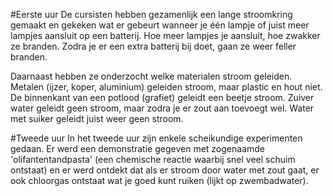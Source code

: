 #Eerste uur
De cursisten hebben gezamenlijk een lange stroomkring gemaakt en gekeken wat er gebeurt wanneer je één lampje of juist meer lampjes aansluit op een batterij. Hoe meer lampjes je aansluit, hoe zwakker ze branden. Zodra je er een extra batterij bij doet, gaan ze weer feller branden.

Daarnaast hebben ze onderzocht welke materialen stroom geleiden. Metalen (ijzer, koper, aluminium) geleiden stroom, maar plastic en hout niet. De binnenkant van een potlood (grafiet) geleidt een beetje stroom. Zuiver water geleidt geen stroom, maar zodra je er zout aan toevoegt wel. Water met suiker geleidt juist weer geen stroom.

#Tweede uur
In het tweede uur zijn enkele scheikundige experimenten gedaan. Er werd een demonstratie gegeven met zogenaamde 'olifantentandpasta' (een chemische reactie waarbij snel veel schuim ontstaat) en er werd ontdekt dat als er stroom door water met zout gaat, er ook chloorgas ontstaat wat je goed kunt ruiken (lijkt op zwembadwater).
